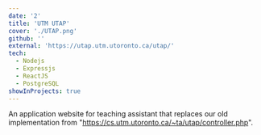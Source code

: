 ```yaml
---
date: '2'
title: 'UTM UTAP'
cover: './UTAP.png'
github: ''
external: 'https://utap.utm.utoronto.ca/utap/'
tech:
  - Nodejs
  - Expressjs
  - ReactJS
  - PostgreSQL
showInProjects: true
---
```


An application website for teaching assistant that replaces our old implementation from "https://cs.utm.utoronto.ca/~ta/utap/controller.php".
